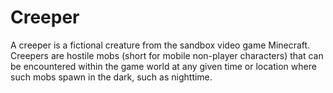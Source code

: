# Creeper 

A creeper is a fictional creature from the sandbox video game Minecraft. Creepers are hostile mobs (short for mobile non-player characters) that can be encountered within the game world at any given time or location where such mobs spawn in the dark, such as nighttime.
